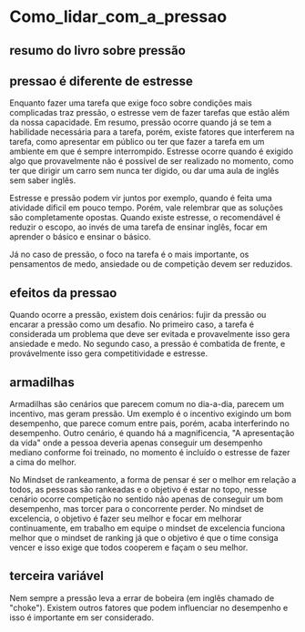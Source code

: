 # Como_lidar_com_a_pressao
## resumo do livro sobre pressão

## pressao é diferente de estresse
Enquanto fazer uma tarefa que exige foco sobre condições mais complicadas traz pressão, o estresse vem de fazer tarefas que estão além da nossa capacidade. Em resumo, pressão ocorre quando já se tem a habilidade necessária para a tarefa, porém, existe fatores que interferem na tarefa, como apresentar em público ou ter que fazer a tarefa em um ambiente em que é sempre interrompido. Estresse ocorre quando é exigido algo que provavelmente não é possível de ser realizado no momento, como ter que dirigir um carro sem nunca ter digido, ou dar uma aula de inglês sem saber inglês. 

Estresse e pressão podem vir juntos por exemplo, quando é feita uma atividade dificil em pouco tempo. Porém, vale relembrar que as soluções são completamente opostas. Quando existe estresse, o recomendável é reduzir o escopo, ao invés de uma tarefa de ensinar inglês, focar em aprender o básico e ensinar o básico. 

Já no caso de pressão, o foco na tarefa é o mais importante, os pensamentos de medo, ansiedade ou de competição devem ser reduzidos. 

## efeitos da pressao
Quando ocorre a pressão, existem dois cenários: fujir da pressão ou encarar a pressão como um desafio. No primeiro caso, a tarefa é considerada um problema que deve ser evitada e provavelmente isso gera ansiedade e medo. No segundo caso, a pressão é combatida de frente, e provávelmente isso gera competitividade e estresse. 

## armadilhas
Armadilhas são cenários que parecem comum no dia-a-dia, parecem um incentivo, mas geram pressão. Um exemplo é o incentivo exigindo um bom desempenho, que parece comum entre pais, porém, acaba interferindo no desempenho. Outro cenário, é quando há a magnificencia, "A apresentação da vida" onde a pessoa deveria apenas conseguir um desempenho mediano conforme foi treinado, no momento é incluído o estresse de fazer a cima do melhor. 

No Mindset de rankeamento, a forma de pensar é ser o melhor em relação a todos, as pessoas são rankeadas e o objetivo é estar no topo, nesse cenário ocorre  competição no sentido não apenas de conseguir um bom desempenho, mas torcer para o concorrente perder. 
No mindset de excelencia, o objetivo é fazer seu melhor e focar em melhorar continuamente, em trabalho em equipe o mindset de excelencia funciona melhor que o mindset de ranking já que o objetivo é que o time consiga vencer e isso exige que todos cooperem e façam o seu melhor. 

## terceira variável
Nem sempre a pressão leva a errar de bobeira (em inglês chamado de "choke"). Existem outros fatores que podem influenciar no desempenho e isso é importante em ser considerado. 
